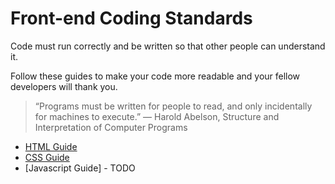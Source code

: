 # Front-end Coding Standards

Code must run correctly and be written so that other people can understand it. 

Follow these guides to make your code more readable and your fellow developers will thank you. 

>“Programs must be written for people to read, and only incidentally for machines to execute.”
>― Harold Abelson, Structure and Interpretation of Computer Programs

* [HTML Guide](./guides/html.md)
* [CSS Guide](./guides/css.md)
* [Javascript Guide] - TODO
